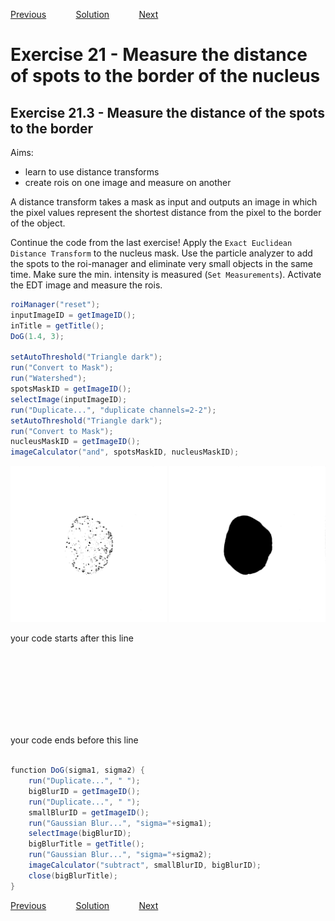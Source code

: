 [Previous](./ex21-02.md) &nbsp;&nbsp;&nbsp;&nbsp;&nbsp;&nbsp;&nbsp;&nbsp;&nbsp;&nbsp;     [Solution](../ans/ans21-03.md) &nbsp;&nbsp;&nbsp;&nbsp;&nbsp;&nbsp;&nbsp;&nbsp;&nbsp;&nbsp; [Next](./ex22-01.md)
# Exercise 21 - Measure the distance of spots to the border of the nucleus 
## Exercise 21.3 - Measure the distance of the spots to the border
Aims:
- learn to use distance transforms
- create rois on one image and measure on another

A distance transform takes a mask as input and outputs an image in which the pixel values represent the 
shortest distance from the pixel to the border of the object. 

Continue the code from the last exercise! Apply the ``Exact Euclidean Distance Transform`` to the nucleus
mask. Use the particle analyzer to add the spots to the roi-manager and eliminate very small objects in 
the same time. Make sure the min. intensity is measured (``Set Measurements``). Activate the EDT image and 
measure the rois. 

```java
roiManager("reset");
inputImageID = getImageID();
inTitle = getTitle();
DoG(1.4, 3);

setAutoThreshold("Triangle dark");
run("Convert to Mask");
run("Watershed");
spotsMaskID = getImageID();
selectImage(inputImageID);
run("Duplicate...", "duplicate channels=2-2");
setAutoThreshold("Triangle dark");
run("Convert to Mask");
nucleusMaskID = getImageID();
imageCalculator("and", spotsMaskID, nucleusMaskID);

```
<a href="image_1619992300956.png"><img src="image_1619992300956.png" width="250" alt="cell-1-1.tif"/></a>
<a href="image_1619992301287.png"><img src="image_1619992301287.png" width="250" alt="cell-1.tif"/></a>

your code starts after this line 
```java









```
your code ends before this line 
```java

function DoG(sigma1, sigma2) {
	run("Duplicate...", " ");
	bigBlurID = getImageID();	
	run("Duplicate...", " ");
	smallBlurID = getImageID();	
	run("Gaussian Blur...", "sigma="+sigma1);
	selectImage(bigBlurID);
	bigBlurTitle = getTitle();
	run("Gaussian Blur...", "sigma="+sigma2);
	imageCalculator("subtract", smallBlurID, bigBlurID);
	close(bigBlurTitle);
}
```
[Previous](./ex21-02.md) &nbsp;&nbsp;&nbsp;&nbsp;&nbsp;&nbsp;&nbsp;&nbsp;&nbsp;&nbsp;     [Solution](../ans/ans21-03.md) &nbsp;&nbsp;&nbsp;&nbsp;&nbsp;&nbsp;&nbsp;&nbsp;&nbsp;&nbsp; [Next](./ex22-01.md)

